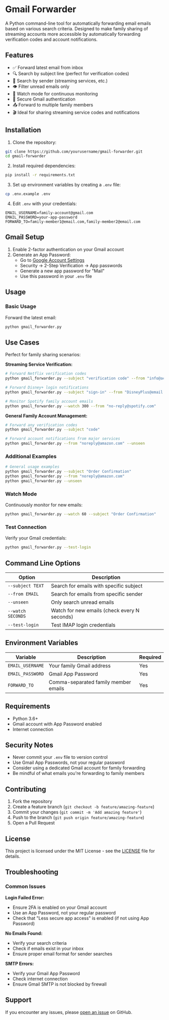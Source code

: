 # Gmail Forwarder

A Python command-line tool for automatically forwarding email emails based on various search criteria. Designed to make family sharing of streaming accounts more accessible by automatically forwarding verification codes and account notifications.

## Features

- ✅ Forward latest email from inbox
- 🔍 Search by subject line (perfect for verification codes)
- 📧 Search by sender (streaming services, etc.)
- 👁️ Filter unread emails only
- 🔄 Watch mode for continuous monitoring
- 🔐 Secure Gmail authentication
- 📤 Forward to multiple family members
- 🎬 Ideal for sharing streaming service codes and notifications

## Installation

1. Clone the repository:
```bash
git clone https://github.com/yourusername/gmail-forwarder.git
cd gmail-forwarder
```

2. Install required dependencies:
```bash
pip install -r requirements.txt
```

3. Set up environment variables by creating a `.env` file:
```bash
cp .env.example .env
```

4. Edit `.env` with your credentials:
```env
EMAIL_USERNAME=family-account@gmail.com
EMAIL_PASSWORD=your-app-password
FORWARD_TO=family-member1@email.com,family-member2@email.com
```

## Gmail Setup

1. Enable 2-factor authentication on your Gmail account
2. Generate an App Password:
   - Go to [Google Account Settings](https://myaccount.google.com/)
   - Security → 2-Step Verification → App passwords
   - Generate a new app password for "Mail"
   - Use this password in your `.env` file

## Usage

### Basic Usage

Forward the latest email:
```bash
python gmail_forwarder.py
```

## Use Cases

Perfect for family sharing scenarios:

**Streaming Service Verification:**
```bash
# Forward Netflix verification codes
python gmail_forwarder.py --subject "verification code" --from "info@account.netflix.com"

# Forward Disney+ login notifications
python gmail_forwarder.py --subject "sign-in" --from "DisneyPlus@email.disneyplus.com"

# Monitor Spotify family account emails
python gmail_forwarder.py --watch 300 --from "no-reply@spotify.com"
```

**General Family Account Management:**
```bash
# Forward any verification codes
python gmail_forwarder.py --subject "code"

# Forward account notifications from major services
python gmail_forwarder.py --from "noreply@amazon.com" --unseen
```

### Additional Examples

```bash
# General usage examples
python gmail_forwarder.py --subject "Order Confirmation"
python gmail_forwarder.py --from "noreply@amazon.com"
python gmail_forwarder.py --unseen
```

### Watch Mode

Continuously monitor for new emails:
```bash
python gmail_forwarder.py --watch 60 --subject "Order Confirmation"
```

### Test Connection

Verify your Gmail credentials:
```bash
python gmail_forwarder.py --test-login
```

## Command Line Options

| Option | Description |
|--------|-------------|
| `--subject TEXT` | Search for emails with specific subject |
| `--from EMAIL` | Search for emails from specific sender |
| `--unseen` | Only search unread emails |
| `--watch SECONDS` | Watch for new emails (check every N seconds) |
| `--test-login` | Test IMAP login credentials |

## Environment Variables

| Variable | Description | Required |
|----------|-------------|----------|
| `EMAIL_USERNAME` | Your family Gmail address | Yes |
| `EMAIL_PASSWORD` | Gmail App Password | Yes |
| `FORWARD_TO` | Comma-separated family member emails | Yes |

## Requirements

- Python 3.6+
- Gmail account with App Password enabled
- Internet connection

## Security Notes

- Never commit your `.env` file to version control
- Use Gmail App Passwords, not your regular password
- Consider using a dedicated Gmail account for family forwarding
- Be mindful of what emails you're forwarding to family members

## Contributing

1. Fork the repository
2. Create a feature branch (`git checkout -b feature/amazing-feature`)
3. Commit your changes (`git commit -m 'Add amazing feature'`)
4. Push to the branch (`git push origin feature/amazing-feature`)
5. Open a Pull Request

## License

This project is licensed under the MIT License - see the [LICENSE](LICENSE) file for details.

## Troubleshooting

### Common Issues

**Login Failed Error:**
- Ensure 2FA is enabled on your Gmail account
- Use an App Password, not your regular password
- Check that "Less secure app access" is enabled (if not using App Password)

**No Emails Found:**
- Verify your search criteria
- Check if emails exist in your inbox
- Ensure proper email format for sender searches

**SMTP Errors:**
- Verify your Gmail App Password
- Check internet connection
- Ensure Gmail SMTP is not blocked by firewall

## Support

If you encounter any issues, please [open an issue](https://github.com/yourusername/gmail-forwarder/issues) on GitHub.